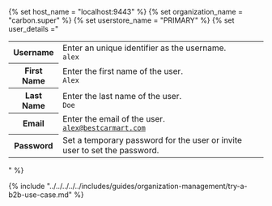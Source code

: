 {% set host_name = "localhost:9443" %}
{% set organization_name = "carbon.super" %}
{% set userstore_name = "PRIMARY" %}
{% set user_details ="
    <table>
        <tr>
            <th>Username</th>
            <td>Enter an unique identifier as the username.</br>
            <code>alex</code>
            </td>
        </tr>
        <tr>
            <th>First Name</th>
            <td>Enter the first name of the user.</br>
                <code>Alex</code>
            </td>
        </tr>
        <tr>
            <th>Last Name</th>
            <td>Enter the last name of the user.</br>
                <code>Doe</code>
            </td>
        </tr>
        <tr>
          <th>Email</th>
          <td>Enter the email of the user.</br>
             <code>alex@bestcarmart.com</code>
          </td>
       </tr>
        <tr>
            <th>Password</th>
            <td>Set a temporary password for the user or invite user to set the password.</td>
        </tr>
    </table>
" %}

{% include "../../../../../includes/guides/organization-management/try-a-b2b-use-case.md" %}
